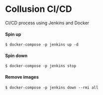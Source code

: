 # Collusion CI/CD

CI/CD process using Jenkins and Docker

#### Spin up

    $ docker-compose -p jenkins up -d

#### Spin down

    $ docker-compose -p jenkins stop

#### Remove images

    $ docker-compose -p jenkins down --rmi all
